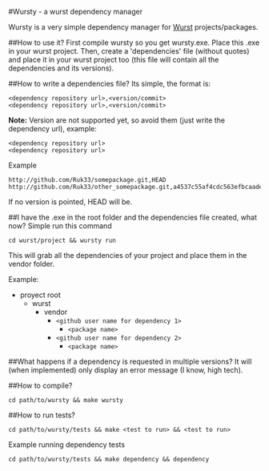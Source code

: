 #Wursty - a wurst dependency manager

Wursty is a very simple dependency manager for [Wurst](https://github.com/peq/WurstScript) projects/packages.

##How to use it?
First compile wursty so you get wursty.exe. Place this .exe in your wurst project.
Then, create a 'dependencies' file (without quotes) and place it in your wurst project too (this file will contain all the dependencies and its versions).

##How to write a dependencies file?
Its simple, the format is:

```
<dependency repository url>,<version/commit>
<dependency repository url>,<version/commit>
```

**Note:** Version are not supported yet, so avoid them (just write the dependency url), example:
```
<dependency repository url>
<dependency repository url>
```

Example
```
http://github.com/Ruk33/somepackage.git,HEAD
http://github.com/Ruk33/other_somepackage.git,a4537c55af4cdc563efbcaade51650030a1ca20e
```

If no version is pointed, HEAD will be.

##I have the .exe in the root folder and the dependencies file created, what now?
Simple run this command

```
cd wurst/project && wursty run
```

This will grab all the dependencies of your project and place them in the vendor folder.

Example:
- proyect root
  - wurst
    - vendor
      - `<github user name for dependency 1>`
        - `<package name>`
      - `<github user name for dependency 2>`
        - `<package name>`

##What happens if a dependency is requested in multiple versions?
It will (when implemented) only display an error message (I know, high tech).

##How to compile?
```
cd path/to/wursty && make wursty
```

##How to run tests?
```
cd path/to/wursty/tests && make <test to run> && <test to run>
```

Example running dependency tests
```
cd path/to/wursty/tests && make dependency && dependency
```